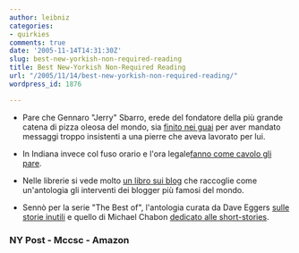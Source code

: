 ```yaml
---
author: leibniz
categories:
- quirkies
comments: true
date: '2005-11-14T14:31:30Z'
slug: best-new-yorkish-non-required-reading
title: Best New-Yorkish Non-Required Reading
url: "/2005/11/14/best-new-yorkish-non-required-reading/"
wordpress_id: 1876

---
```

- Pare che Gennaro "Jerry" Sbarro, erede del fondatore della più grande catena di pizza oleosa del mondo, sia [finito nei guai](http://www.nypost.com/news/regionalnews/31234.htm) per aver mandato messaggi troppo insistenti a una pierre che aveva lavorato per lui.  


- In Indiana invece col fuso orario e l'ora legale[fanno come cavolo gli pare](http://www.mccsc.edu/time.html).  


- Nelle librerie si vede molto [un libro sui blog](http://www.amazon.com/exec/obidos/tg/detail/-/1593151411/qid=1131978350/sr=8-1/ref=pd_bbs_1/102-7364902-4820909?v=glance&s=books&n=507846) che raccoglie come un'antologia gli interventi dei blogger più famosi del mondo.  


- Sennò per la serie "The Best of", l'antologia curata da Dave Eggers [sulle storie inutili](http://www.amazon.com/exec/obidos/tg/detail/-/0618570489/qid=1131977879/sr=8-2/ref=pd_bbs_2/102-7364902-4820909?v=glance&s=books&n=507846) e quello di Michael Chabon [dedicato alle short-stories](http://www.amazon.com/exec/obidos/tg/detail/-/0618427058/ref=pd_bxgy_img_2/102-7364902-4820909?v=glance&s=books&n=507846).

### NY Post - Mccsc - Amazon
